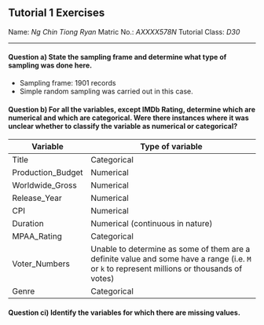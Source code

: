 ## Tutorial 1 Exercises

Name: *Ng Chin Tiong Ryan*
Matric No.: *AXXXX578N*
Tutorial Class: *D30*

---
#### Question a) State the sampling frame and determine what type of sampling was done here.

- Sampling frame: 1901 records
- Simple random sampling was carried out in this case.

#### Question b) For all the variables, except IMDb Rating, determine which are numerical and which are categorical. Were there instances where it was unclear whether to classify the variable as numerical or categorical?

| Variable          | Type of variable                                                                                                                             |
| ----------------- | -------------------------------------------------------------------------------------------------------------------------------------------- |
| Title             | Categorical                                                                                                                                  |
| Production_Budget | Numerical                                                                                                                                    |
| Worldwide_Gross   | Numerical                                                                                                                                    |
| Release_Year      | Numerical                                                                                                                                    |
| CPI               | Numerical                                                                                                                                    |
| Duration          | Numerical (continuous in nature)                                                                                                             |
| MPAA_Rating       | Categorical                                                                                                                                  |
| Voter_Numbers     | Unable to determine as some of them are a definite value and some have a range (i.e. `M` or `k` to represent millions or thousands of votes) |
| Genre             | Categorical                                                                                                                                  |
#### Question ci) Identify the variables for which there are missing values.